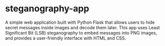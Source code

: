 # steganography-app
A simple web application built with Python Flask that allows users to hide secret messages inside images and decode them later. This app uses Least Significant Bit (LSB) steganography to embed messages into PNG images, and provides a user-friendly interface with HTML and CSS.
